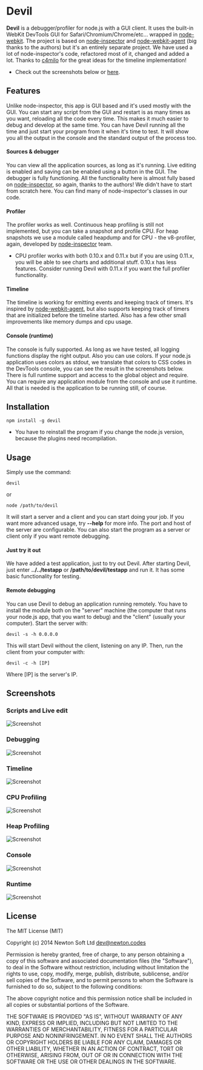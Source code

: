 # Devil

**Devil** is a debugger/profiler for node.js with a GUI client. It uses the built-in WebKit DevTools GUI for Safari/Chromium/Chrome/etc... wrapped in [node-webkit](https://github.com/rogerwang/node-webkit).
The project is based on [node-inspector](https://github.com/node-inspector/node-inspector) and [node-webkit-agent](https://github.com/c4milo/node-webkit-agent)
(big thanks to the authors) but it's an entirely separate project. We have used a lot of node-inspector's code, refactored most of it, changed and added a lot. Thanks to [c4milo](https://github.com/c4milo)
for the great ideas for the timeline implementation!
* Check out the screenshots below or [here](http://imgur.com/a/tN6MU).

## Features

Unlike node-inspector, this app is GUI based and it's used mostly with the GUI. You can start any script from the GUI and restart is as many times as you want, reloading all the code every time. This makes
it much easier to debug and develop at the same time. You can have Devil running all the time and just start your program from it when it's time to test. It will show you all the output in the console and
the standard output of the process too.

#### Sources & debugger

You can view all the application sources, as long as it's running. Live editing is enabled and saving can be enabled using a button in the GUI. The debugger is fully functioning. All the functionality here
is almost fully based on [node-inspector](https://github.com/node-inspector/node-inspector), so again, thanks to the authors! We didn't have to start from scratch here. You can find many of node-inspector's
classes in our code.

#### Profiler

The profiler works as well. Continuous heap profiling is still not implemented, but you can take a snapshot and profile CPU. For heap snapshots we use a module called heapdump and for CPU - the v8-profiler,
again, developed by [node-inspector](https://github.com/node-inspector) team.
* CPU profiler works with both 0.10.x and 0.11.x but if you are using 0.11.x, you will be able to see charts and additional stuff. 0.10.x has less features. Consider running Devil with 0.11.x if you want
the full profiler functionality.

#### Timeline

The timeline is working for emitting events and keeping track of timers. It's inspired by [node-webkit-agent](https://github.com/c4milo/node-webkit-agent), but also supports keeping track of timers that
are initialized before the timeline started. Also has a few other small improvements like memory dumps and cpu usage.

#### Console (runtime)

The console is fully supported. As long as we have tested, all logging functions display the right output. Also you can use colors. If your node.js application uses colors as stdout, we translate that colors
to CSS codes in the DevTools console, you can see the result in the screenshots below. There is full runtime support and access to the global object and require. You can require any application module from the
console and use it runtime. All that is needed is the application to be running still, of course.

## Installation
`npm install -g devil`

* You have to reinstall the program if you change the node.js version, because the plugins need recompilation.

## Usage

Simply use the command:

`devil`

or

`node /path/to/devil`

It will start a server and a client and you can start doing your job. If you want more advanced usage, try **--help** for more info. The port and host of the server are configurable.
You can also start the program as a server or client only if you want remote debugging.

#### Just try it out

We have added a test application, just to try out Devil. After starting Devil, just enter **../../testapp** or **/path/to/devil/testapp** and run it. It has some basic functionality for testing.

#### Remote debugging

You can use Devil to debug an application running remotely. You have to install the module both on the "server" machine (the computer that runs your node.js app, that you want to debug)
and the "client" (usually your computer). Start the server with:

`devil -s -h 0.0.0.0`

This will start Devil without the client, listening on any IP. Then, run the client from your computer with:

`devil -c -h [IP]`

Where [IP] is the server's IP.


## Screenshots

### Scripts and Live edit
![Screenshot](http://i.imgur.com/7PaSvMY.png)

### Debugging
![Screenshot](http://i.imgur.com/MlD0wKC.png)

### Timeline
![Screenshot](http://i.imgur.com/ecsPJx5.png)

### CPU Profiling
![Screenshot](http://i.imgur.com/ifKS3np.png)

### Heap Profiling
![Screenshot](http://i.imgur.com/dP3oxGq.png)

### Console
![Screenshot](http://i.imgur.com/RRSPYKF.png)

### Runtime
![Screenshot](http://i.imgur.com/INQd8Kh.png)


## License
The MIT License (MIT)

Copyright (c) 2014 Newton Soft Ltd <dev@newton.codes>

Permission is hereby granted, free of charge, to any person obtaining a copy
of this software and associated documentation files (the "Software"), to deal
in the Software without restriction, including without limitation the rights
to use, copy, modify, merge, publish, distribute, sublicense, and/or sell
copies of the Software, and to permit persons to whom the Software is
furnished to do so, subject to the following conditions:

The above copyright notice and this permission notice shall be included in
all copies or substantial portions of the Software.

THE SOFTWARE IS PROVIDED "AS IS", WITHOUT WARRANTY OF ANY KIND, EXPRESS OR
IMPLIED, INCLUDING BUT NOT LIMITED TO THE WARRANTIES OF MERCHANTABILITY,
FITNESS FOR A PARTICULAR PURPOSE AND NONINFRINGEMENT. IN NO EVENT SHALL THE
AUTHORS OR COPYRIGHT HOLDERS BE LIABLE FOR ANY CLAIM, DAMAGES OR OTHER
LIABILITY, WHETHER IN AN ACTION OF CONTRACT, TORT OR OTHERWISE, ARISING FROM,
OUT OF OR IN CONNECTION WITH THE SOFTWARE OR THE USE OR OTHER DEALINGS IN
THE SOFTWARE.
